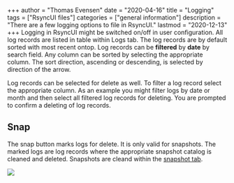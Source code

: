 +++
author = "Thomas Evensen"
date = "2020-04-16"
title =  "Logging"
tags = ["RsyncUI files"]
categories = ["general information"]
description = "There are a few logging options to file in RsyncUI."
lastmod = "2020-12-13"
+++
Logging in RsyncUI might be switched on/off in user configuration. All log records are listed in table within Logs tab. The log records are by default sorted with most recent ontop. Log records can be **filtered** by **date** by search field. Any column can be sorted by selecting the appropriate column. The sort direction, ascending or descending, is selected by direction of the arrow.

Log records can be selected for delete as well. To filter a log record select the appropriate column. As an example you might filter logs by date or month and then select all filtered log records for deleting. You are prompted to confirm a deleting of log records.

## Snap

The snap button marks logs for delete. It is only valid for snapshots. The marked logs are log records where the appropriate snapshot catalog is cleaned and deleted. Snapshots are cleand within the [snapshot tab](/post/snapshots/).

![](/images/RsyncUI/master/logging/logs.png)
